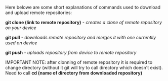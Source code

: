 Here belowe are some short explanations of commands used to download and upload remote repositories:

**git clone (link to remote repository)** - *creates a clone of remote repository on your device*

**git pull** - *downloads remote repository and merges it with one currentlly used on device*

**git push** - *uploads repository from device to remote repository*

IMPORTANT NOTE: after clonning of remote repository it is required to change directory (without it git will try to call directory which doesn't exist). Need to call **cd (name of directory from downloaded repository)**